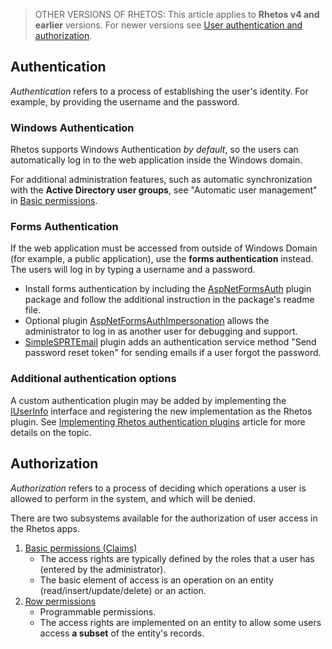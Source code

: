 > OTHER VERSIONS OF RHETOS:
This article applies to **Rhetos v4 and earlier** versions.
For newer versions see [User authentication and authorization](User-authentication-and-authorization).

## Authentication

*Authentication* refers to a process of establishing the user's identity.
For example, by providing the username and the password.

### Windows Authentication

Rhetos supports Windows Authentication *by default*, so the users can
automatically log in to the web application inside the Windows domain.

For additional administration features, such as automatic synchronization
with the **Active Directory user groups**, see "Automatic user management"
in [Basic permissions](Basic-permissions#automatic-user-management).

### Forms Authentication

If the web application must be accessed from outside of Windows Domain
(for example, a public application), use the **forms authentication** instead.
The users will log in by typing a username and a password.

* Install forms authentication by including the [AspNetFormsAuth](https://github.com/Rhetos/AspNetFormsAuth)
  plugin package and follow the additional instruction in the package's readme file.
* Optional plugin [AspNetFormsAuthImpersonation](https://github.com/Rhetos/AspNetFormsAuthImpersonation)
  allows the administrator to log in as another user for debugging and support.
* [SimpleSPRTEmail](https://github.com/Rhetos/SimpleSPRTEmail) plugin adds an
  authentication service method "Send password reset token" for sending emails if a user forgot the password.

### Additional authentication options

A custom authentication plugin may be added by implementing the
[IUserInfo](https://github.com/Rhetos/Rhetos/blob/master/src/Rhetos.Core.Integration/Utilities/IUserInfo.cs) interface
and registering the new implementation as the Rhetos plugin.
See [Implementing Rhetos authentication plugins](Implementing-Rhetos-authentication-plugins) article
for more details on the topic.

## Authorization

*Authorization* refers to a process of deciding which operations a user is allowed to perform in the system, and which will be denied.

There are two subsystems available for the authorization of user access in the Rhetos apps.

1. [Basic permissions (Claims)](Basic-permissions)
    * The access rights are typically defined by the roles that a user has (entered by the administrator).
    * The basic element of access is an operation on an entity (read/insert/update/delete) or an action.
2. [Row permissions](RowPermissions-concept)
    * Programmable permissions.
    * The access rights are implemented on an entity to allow some users access **a subset** of the entity's records.

